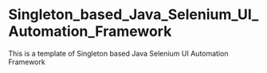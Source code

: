 # Singleton_based_Java_Selenium_UI_Automation_Framework
This is a template of Singleton based Java Selenium UI Automation Framework
